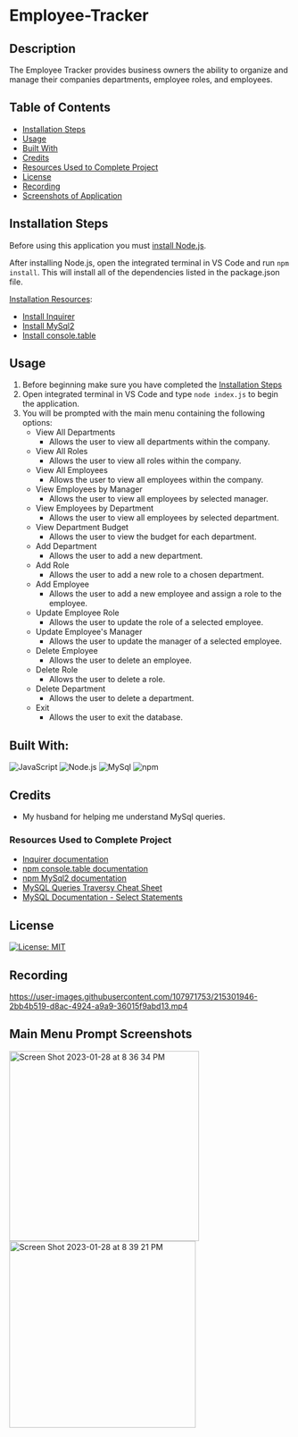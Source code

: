 # Employee-Tracker

## Description
The Employee Tracker provides business owners the ability to organize and manage their companies departments, employee roles, and employees.

## Table of Contents
- [Installation Steps](#installation-steps)
- [Usage](#usage)
- [Built With](#built-with)
- [Credits](#credits)
- [Resources Used to Complete Project](#resources-used-to-complete-project)
- [License](#license)
- [Recording](#recording)
- [Screenshots of Application](#screenshots-of-application)

## Installation Steps
Before using this application you must [install Node.js](https://nodejs.org/en/).

After installing Node.js, open the integrated terminal in VS Code and run `npm install`.  This will install all of the dependencies listed in the package.json file. 

<u>Installation Resources</u>:
- [Install Inquirer](https://www.npmjs.com/package/inquirer#installation)
- [Install MySql2](https://www.npmjs.com/package/mysql2#installation)
- [Install console.table](https://www.npmjs.com/package/console.table)

## Usage
1. Before beginning make sure you have completed the [Installation Steps](#installation-steps)
2. Open integrated terminal in VS Code and type `node index.js` to begin the application.
3. You will be prompted with the main menu containing the following options:
   - View All Departments
      - Allows the user to view all departments within the company. 
   - View All Roles
      - Allows the user to view all roles within the company.
   - View All Employees
      - Allows the user to view all employees within the company.
   - View Employees by Manager
      - Allows the user to view all employees by selected manager.
   - View Employees by Department
      - Allows the user to view all employees by selected department.
   - View Department Budget
      - Allows the user to view the budget for each department.
   - Add Department
      - Allows the user to add a new department.
   - Add Role
      - Allows the user to add a new role to a chosen department. 
   - Add Employee
      - Allows the user to add a new employee and assign a role to the employee. 
   - Update Employee Role
      - Allows the user to update the role of a selected employee. 
   - Update Employee's Manager
      - Allows the user to update the manager of a selected employee.
   - Delete Employee
      - Allows the user to delete an employee.
   - Delete Role
      - Allows the user to delete a role. 
   - Delete Department
      - Allows the user to delete a department.
   - Exit
      - Allows the user to exit the database. 

## Built With:
![JavaScript](https://img.shields.io/badge/JavaScript-323330?style=for-the-badge&logo=javascript&logoColor=F7DF1E) ![Node.js](https://img.shields.io/badge/Node.js-339933?style=for-the-badge&logo=nodedotjs&logoColor=white) ![MySql](https://img.shields.io/badge/MySQL-005C84?style=for-the-badge&logo=mysql&logoColor=white) ![npm](https://img.shields.io/badge/npm-CB3837?style=for-the-badge&logo=npm&logoColor=white)

## Credits
- My husband for helping me understand MySql queries. 

### Resources Used to Complete Project
- [Inquirer documentation](https://www.npmjs.com/package/inquirer#documentation)
- [npm console.table documentation](https://www.npmjs.com/package/console.table)
- [npm MySql2 documentation](https://www.npmjs.com/package/mysql2)
- [MySQL Queries Traversy Cheat Sheet](https://gist.github.com/bradtraversy/c831baaad44343cc945e76c2e30927b3)
- [MySQL Documentation - Select Statements](https://dev.mysql.com/doc/refman/8.0/en/select.html)

## License
[![License: MIT](https://img.shields.io/badge/License-MIT-yellow.svg)](https://opensource.org/licenses/MIT)

## Recording
https://user-images.githubusercontent.com/107971753/215301946-2bb4b519-d8ac-4924-a9a9-36015f9abd13.mp4

## Main Menu Prompt Screenshots
<img width="340" alt="Screen Shot 2023-01-28 at 8 36 34 PM" src="https://user-images.githubusercontent.com/107971753/215301357-f3b99b77-7d1d-47b0-9a42-061845d8ff36.png">

<img width="334" alt="Screen Shot 2023-01-28 at 8 39 21 PM" src="https://user-images.githubusercontent.com/107971753/215301394-28d1de81-41df-4578-9ae0-aafda6726879.png">



